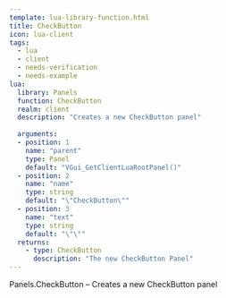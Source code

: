 ```yaml
---
template: lua-library-function.html
title: CheckButton
icon: lua-client
tags:
  - lua
  - client
  - needs-verification
  - needs-example
lua:
  library: Panels
  function: CheckButton
  realm: client
  description: "Creates a new CheckButton panel"
  
  arguments:
  - position: 1
    name: "parent"
    type: Panel
    default: "VGui_GetClientLuaRootPanel()"
  - position: 2
    name: "name"
    type: string
    default: "\"CheckButton\""
  - position: 3
    name: "text"
    type: string
    default: "\"\""
  returns:
    - type: CheckButton
      description: "The new CheckButton Panel"
---
```


<div class="lua__search__keywords">
Panels.CheckButton &#x2013; Creates a new CheckButton panel
</div>
